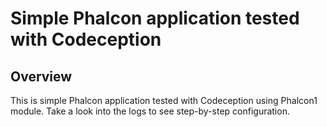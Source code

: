 Simple Phalcon application tested with Codeception
=======================================================

Overview
--------

This is simple Phalcon application tested with Codeception using Phalcon1 module. Take a look into the logs to see step-by-step configuration.
